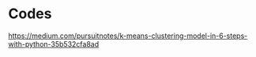 # Codes

https://medium.com/pursuitnotes/k-means-clustering-model-in-6-steps-with-python-35b532cfa8ad
